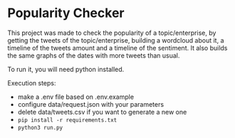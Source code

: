 # Popularity Checker

This project was made to check the popularity of a topic/enterprise, by getting the tweets of the topic/enterprise, building a wordcloud about it, a timeline of the tweets amount and a timeline of the sentiment. It also builds the same graphs of the dates with more tweets than usual.

To run it, you will need python installed.

Execution steps:
- make a .env file based on .env.example
- configure data/request.json with your parameters
- delete data/tweets.csv if you want to generate a new one
-  `pip install -r requirements.txt`
-  `python3 run.py`